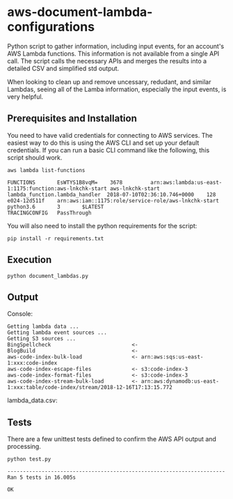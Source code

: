 # aws-document-lambda-configurations
Python script to gather information, including input events, for an account's AWS Lambda functions. This information is not available from a single API call. The script calls the necessary APIs and merges the results into a detailed CSV and simplified std output.

When looking to clean up and remove uncessary, redudant, and similar Lambdas, seeing all of the Lamba information, especially the input events, is very helpful.

## Prerequisites and Installation
You need to have valid credentials for connecting to AWS services. The easiest way to do this is using the AWS CLI and set up your default credentials. If you can run a basic CLI command like the following, this script should work.

```
aws lambda list-functions

FUNCTIONS       EsWTYS1B8vqM=    3678         arn:aws:lambda:us-east-1:1175:function:aws-lnkchk-start aws-lnkchk-start        lambda_function.lambda_handler  2018-07-10T02:36:10.746+0000    128     e024-12d511f    arn:aws:iam::1175:role/service-role/aws-lnkchk-start    python3.6       3       $LATEST
TRACINGCONFIG   PassThrough
```
You will also need to install the python requirements for the script:

```
pip install -r requirements.txt
```

## Execution
```
python document_lambdas.py
```

## Output

Console:
```
Getting lambda data ...
Getting lambda event sources ...
Getting S3 sources ...
BingSpellcheck                          <-
BlogBuild                               <-
aws-code-index-bulk-load                <- arn:aws:sqs:us-east-1:xxx:code-index
aws-code-index-escape-files             <- s3:code-index-3
aws-code-index-format-files             <- s3:code-index-3
aws-code-index-stream-bulk-load         <- arn:aws:dynamodb:us-east-1:xxx:table/code-index/stream/2018-12-16T17:13:15.772
```

lambda_data.csv:


## Tests
There are a few unittest tests defined to confirm the AWS API output and processing.

```
python test.py

----------------------------------------------------------------------
Ran 5 tests in 16.005s

OK
```